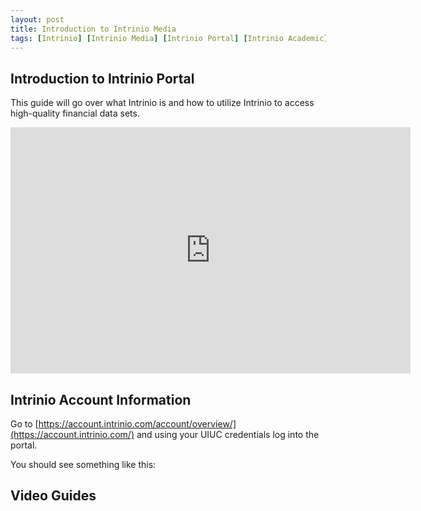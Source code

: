 ```yaml
---
layout: post
title: Introduction to Intrinio Media
tags: [Intrinio] [Intrinio Media] [Intrinio Portal] [Intrinio Academic]
---
```


## Introduction to Intrinio Portal

This guide will go over what Intrinio is and how to utilize Intrinio to access high-quality financial data sets.


<iframe id="kmsembed-1_jovcwe6n" width="640" height="394" src="https://mediaspace.illinois.edu/media/1_xyqdh2or" class="kmsembed" allowfullscreen webkitallowfullscreen mozAllowFullScreen allow="autoplay *; fullscreen *; encrypted-media *" sandbox="allow-forms allow-same-origin allow-scripts allow-top-navigation allow-pointer-lock allow-popups allow-modals allow-orientation-lock allow-popups-to-escape-sandbox allow-presentation allow-top-navigation-by-user-activation" frameborder="0" title="Kaltura Player"></iframe>


## Intrinio Account Information

Go to [https://account.intrinio.com/account/overview/](https://account.intrinio.com/) and using your UIUC credentials log into the portal.

You should see something like this:



## Video Guides 


